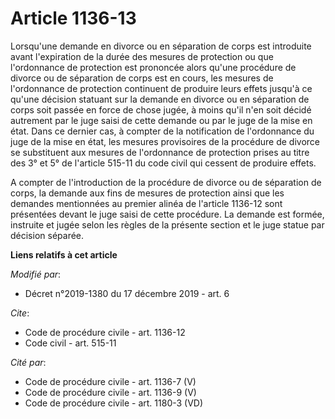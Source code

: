 # Article 1136-13

Lorsqu'une demande en divorce ou en séparation de corps est introduite avant l'expiration de la durée des mesures de
protection ou que l'ordonnance de protection est prononcée alors qu'une procédure de divorce ou de séparation de corps est en
cours, les mesures de l'ordonnance de protection continuent de produire leurs effets jusqu'à ce qu'une décision statuant sur
la demande en divorce ou en séparation de corps soit passée en force de chose jugée, à moins qu'il n'en soit décidé autrement
par le juge saisi de cette demande ou par le juge de la mise en état. Dans ce dernier cas, à compter de la notification de
l'ordonnance du juge de la mise en état, les mesures provisoires de la procédure de divorce se substituent aux mesures de
l'ordonnance de protection prises au titre des 3° et 5° de l'article 515-11 du code civil qui cessent de produire effets.

A compter de l'introduction de la procédure de divorce ou de séparation de corps, la demande aux fins de mesures de
protection ainsi que les demandes mentionnées au premier alinéa de l'article 1136-12 sont présentées devant le juge saisi de
cette procédure. La demande est formée, instruite et jugée selon les règles de la présente section et le juge statue par
décision séparée.

**Liens relatifs à cet article**

_Modifié par_:

  - Décret n°2019-1380 du 17 décembre 2019 - art. 6

_Cite_:

  - Code de procédure civile - art. 1136-12
  - Code civil - art. 515-11

_Cité par_:

  - Code de procédure civile - art. 1136-7 (V)
  - Code de procédure civile - art. 1136-9 (V)
  - Code de procédure civile - art. 1180-3 (VD)
